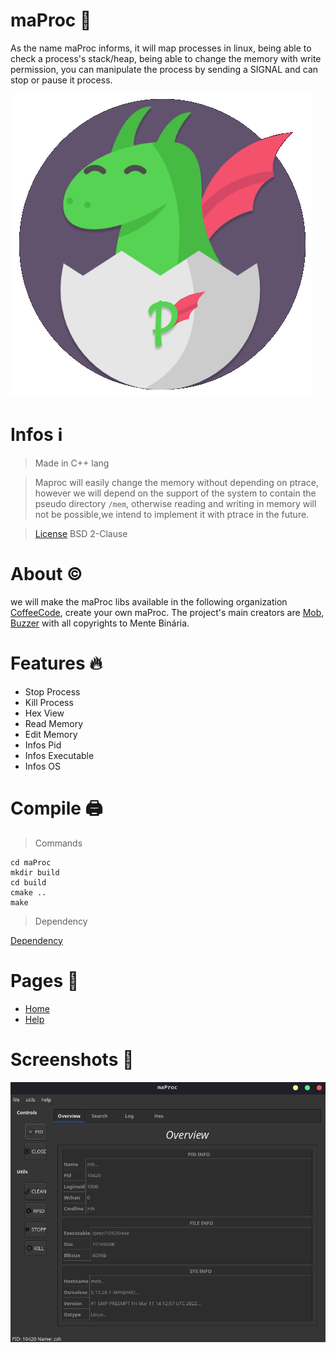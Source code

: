 # maProc 🐉
As the name maProc informs, it will map processes in linux, being able  to check a process's stack/heap, being able to change the memory with write permission,  you can manipulate the process by sending a SIGNAL and can stop or pause it process.

![Icon](src/assets/maProc.png)


# Infos ℹ️
> Made in C++ lang

> Maproc will easily change the memory without depending on ptrace, however we will depend on the support of the system to contain the pseudo directory `/mem`, otherwise reading and writing in memory will not be possible,we intend to implement it with ptrace in the future.

> [License](LICENSE) BSD 2-Clause

# About ©️
we will make the maProc libs available in the following organization [CoffeeCode](https://github.com/0xc0ffeec0de), create your own maProc.
The project's main creators are [Mob](https://github.com/VitorMob), [Buzzer](https://github.com/AandersonL) with all copyrights to Mente Binária.


# Features 🔥

* Stop Process
* Kill Process
* Hex View
* Read Memory
* Edit Memory
* Infos Pid
* Infos Executable
* Infos OS

# Compile 🖨️

> Commands

    cd maProc
    mkdir build
    cd build
    cmake ..
    make


> Dependency

[Dependency](DEPENDENCIES.md)

# Pages 📄

* [Home](https://github.com/mentebinaria/maProc/wiki)
* [Help](https://github.com/mentebinaria/maProc/wiki/Help)


# Screenshots 🎦

![maproc](assets/maProc.png)
